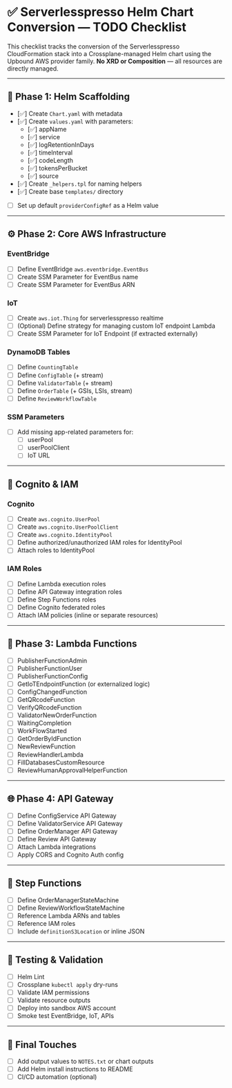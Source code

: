 # ✅ Serverlesspresso Helm Chart Conversion — TODO Checklist

This checklist tracks the conversion of the Serverlesspresso CloudFormation stack into a Crossplane-managed Helm chart using the Upbound AWS provider family. **No XRD or Composition** — all resources are directly managed.

---

## 📁 Phase 1: Helm Scaffolding

- [✅] Create `Chart.yaml` with metadata
- [✅] Create `values.yaml` with parameters:
  - [✅] appName
  - [✅] service
  - [✅] logRetentionInDays
  - [✅] timeInterval
  - [✅] codeLength
  - [✅] tokensPerBucket
  - [✅] source
- [✅] Create `_helpers.tpl` for naming helpers
- [✅] Create base `templates/` directory
- [ ] Set up default `providerConfigRef` as a Helm value

---

## ⚙️ Phase 2: Core AWS Infrastructure

### EventBridge
- [ ] Define EventBridge `aws.eventbridge.EventBus`
- [ ] Create SSM Parameter for EventBus name
- [ ] Create SSM Parameter for EventBus ARN

### IoT
- [ ] Create `aws.iot.Thing` for serverlesspresso realtime
- [ ] (Optional) Define strategy for managing custom IoT endpoint Lambda
- [ ] Create SSM Parameter for IoT Endpoint (if extracted externally)

### DynamoDB Tables
- [ ] Define `CountingTable`
- [ ] Define `ConfigTable` (+ stream)
- [ ] Define `ValidatorTable` (+ stream)
- [ ] Define `OrderTable` (+ GSIs, LSIs, stream)
- [ ] Define `ReviewWorkflowTable`

### SSM Parameters
- [ ] Add missing app-related parameters for:
  - [ ] userPool
  - [ ] userPoolClient
  - [ ] IoT URL

---

## 🔐 Cognito & IAM

### Cognito
- [ ] Create `aws.cognito.UserPool`
- [ ] Create `aws.cognito.UserPoolClient`
- [ ] Create `aws.cognito.IdentityPool`
- [ ] Define authorized/unauthorized IAM roles for IdentityPool
- [ ] Attach roles to IdentityPool

### IAM Roles
- [ ] Define Lambda execution roles
- [ ] Define API Gateway integration roles
- [ ] Define Step Functions roles
- [ ] Define Cognito federated roles
- [ ] Attach IAM policies (inline or separate resources)

---

## 🧠 Phase 3: Lambda Functions

- [ ] PublisherFunctionAdmin
- [ ] PublisherFunctionUser
- [ ] PublisherFunctionConfig
- [ ] GetIoTEndpointFunction (or externalized logic)
- [ ] ConfigChangedFunction
- [ ] GetQRcodeFunction
- [ ] VerifyQRcodeFunction
- [ ] ValidatorNewOrderFunction
- [ ] WaitingCompletion
- [ ] WorkFlowStarted
- [ ] GetOrderByIdFunction
- [ ] NewReviewFunction
- [ ] ReviewHandlerLambda
- [ ] FillDatabasesCustomResource
- [ ] ReviewHumanApprovalHelperFunction

---

## 🌐 Phase 4: API Gateway

- [ ] Define ConfigService API Gateway
- [ ] Define ValidatorService API Gateway
- [ ] Define OrderManager API Gateway
- [ ] Define Review API Gateway
- [ ] Attach Lambda integrations
- [ ] Apply CORS and Cognito Auth config

---

## 🔁 Step Functions

- [ ] Define OrderManagerStateMachine
- [ ] Define ReviewWorkflowStateMachine
- [ ] Reference Lambda ARNs and tables
- [ ] Reference IAM roles
- [ ] Include `definitionS3Location` or inline JSON

---

## 🧪 Testing & Validation

- [ ] Helm Lint
- [ ] Crossplane `kubectl apply` dry-runs
- [ ] Validate IAM permissions
- [ ] Validate resource outputs
- [ ] Deploy into sandbox AWS account
- [ ] Smoke test EventBridge, IoT, APIs

---

## 🎯 Final Touches

- [ ] Add output values to `NOTES.txt` or chart outputs
- [ ] Add Helm install instructions to README
- [ ] CI/CD automation (optional)
